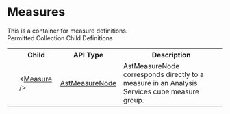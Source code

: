# Measures

<div class="LanguageSummary"><div class ="SummaryItem">This is a container for measure definitions.</div></div><div class="SchemaBindingGroup"><div class="SchemaBindingGroupHeader">Permitted Collection Child Definitions</div><table id="SchemaBindingList" class="SchemaBindingList"><tbody><tr><th class="SchemaBindingIconColumnHeader">&nbsp;</th><th class="SchemaBindingNameColumnHeader">Child</th><th class="SchemaBindingTypeColumnHeader">API Type</th><th class="SchemaBindingSummaryColumnHeader">Description</th></tr><tr class="cd0"><td class="SchemaBindingIcon"><div class="NotRequired" /></td><td class="SchemaBindingName"><span class="punc">&lt;</span><a href=Varigence.Languages.Biml.Fact.AstMeasureNode.html">Measure</a><span class="punc"> /&gt;</span></td><td class="SchemaBindingType"><a href="../api-reference/Varigence.Languages.Biml.Fact.AstMeasureNode.html">AstMeasureNode</a></td><td class="SchemaBindingSummary">AstMeasureNode corresponds directly to a measure in an Analysis Services cube measure group.</td></tr></tbody></table></div>